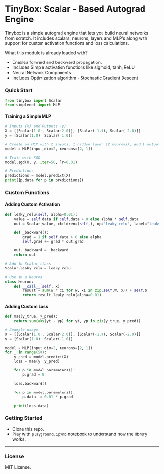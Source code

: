 # TinyBox: Scalar - Based Autograd Engine

Tinybox is a simple autograd engine that lets you build neural networks from scratch. It includes scalars, neurons, layers and MLP's along with support for custom activation functions and loss calculations.

What this module is already loaded with?
- Enables forward and backward propagation.
- Includes Simple activation functions like sigmoid, tanh, ReLU
- Neural Network Components
- Includes Optimization algorithm - Stochastic Gradient Descent

### Quick Start

```python
from tinybox import Scalar
from simplenet import MLP
```

#### Training a Simple MLP
```python
# Inputs (X) and Outputs (y)
X = [[Scalar(1.0), Scalar(2.0)], [Scalar(-1.0), Scalar(-2.0)]]
y = [Scalar(1.0), Scalar(-1.0)]

# Create an MLP with 2 inputs, 1 hidden layer (2 neurons), and 1 output
model = MLP(input_dim=2, neurons=[2, 1])

# Train with SGD
model.sgd(X, y, iter=50, lr=0.01)

# Predictions
predictions = model.predict(X)
print([p.data for p in predictions])
```

### Custom Functions

#### Adding Custom Activation

```python
def leaky_relu(self, alpha=0.01):
    value = self.data if self.data > 0 else alpha * self.data
    out = Scalar(value, children=(self,), op="leaky_relu", label="leaky_relu")

    def _backward():
        grad = 1 if self.data > 0 else alpha
        self.grad += grad * out.grad

    out._backward = _backward
    return out

# Add to Scalar class
Scalar.leaky_relu = leaky_relu

# Use in a Neuron
class Neuron:
    def __call__(self, x):
        result = sum(w * xi for w, xi in zip(self.W, x)) + self.b
        return result.leaky_relu(alpha=0.01)
```

#### Adding Custom Loss
```python
def mae(y_true, y_pred):
    return sum(abs(yt - yp) for yt, yp in zip(y_true, y_pred))

# Example usage
X = [[Scalar(1.0), Scalar(2.0)], [Scalar(-1.0), Scalar(-2.0)]]
y = [Scalar(1.0), Scalar(-1.0)]

model = MLP(input_dim=2, neurons=[2, 1])
for _ in range(50):
    y_pred = model.predict(X)
    loss = mae(y, y_pred)

    for p in model.parameters():
        p.grad = 0

    loss.backward()

    for p in model.parameters():
        p.data -= 0.01 * p.grad

    print(loss.data)
```

### Getting Started
- Clone this repo.
- Play with `playground.ipynb` notebook to understand how the library works.

---
### License

MIT License.